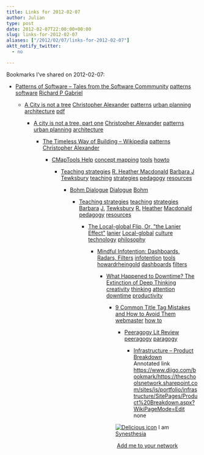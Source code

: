 ```yaml
---
title: Links for 2012-02-07
author: Julian
type: post
date: 2012-02-07T22:00:00+00:00
slug: links-for-2012-02-07 
aliases: ["/2012/02/07/links-for-2012-02-07"]
aktt_notify_twitter:
  - no

---
```

Bookmarks I&#8217;ve shared on 2012-02-07:

  * [Patterns of Software &#8211; Tales from the Software Commmunity][1] 
    [patterns][2] [software][3] [Richard P Gabriel][4] </li> 
    
      * [A City is not a tree][5] 
        [Christopher Alexander][6] [patterns][2] [urban planning][7] [architecture][8] [pdf][9] </li> 
        
          * [A city is not a tree, part one][10] 
            [Christopher Alexander][6] [patterns][2] [urban planning][7] [architecture][8] </li> 
            
              * [The Timeless Way of Building &#8211; Wikipedia][11] 
                [patterns][2] [Christopher Alexander][6] </li> 
                
                  * [CMapTools Help][12] 
                    [concept mapping][13] [tools][14] [howto][15] </li> 
                    
                      * [Teaching strategies][16] 
                        [R. Heather Macdonald][17] [Barbara J Tewksbury][18] [teaching][19] [strategies][20] [pedagogy][21] [resources][22] </li> 
                        
                          * [Bohm Dialogue][23] 
                            [Dialogue][24] [Bohm][25] </li> 
                            
                              * [Teaching strategies][16] 
                                [teaching][19] [strategies][20] [Barbara][26] [J.][27] [Tewksbury][28] [R.][29] [Heather][30] [Macdonald][31] [pedagogy][21] [resources][22] </li> 
                                
                                  * [The Local-global Flip, Or, "the Lanier Effect"][32] 
                                    [lanier][33] [Local-global][34] [culture][35] [technology][36] [philosophy][37] </li> 
                                    
                                      * [Mindful Infotention: Dashboards, Radars, Filters][38] 
                                        [infotention][39] [tools][14] [howardrheingold][40] [dashboards][41] [filters][42] </li> 
                                        
                                          * [What Happened to Downtime? The Extinction of Deep Thinking][43] 
                                            [creativity][44] [thinking][45] [attention][46] [downtime][47] [productivity][48] </li> 
                                            
                                              * [9 Common Title Tag Mistakes and How to Avoid Them][49] 
                                                [webmaster][50] [how to][51] </li> 
                                                
                                                  * [Peeragogy Lit Review][52] 
                                                    [peeragogy][53] [paragogy][54] </li> 
                                                    
                                                      * [Infrastructure &#8211; Product Breakdown][55]  
                                                        Annotated link https://www.diigo.com/bookmark/https://theschoolsnetwork.sharepoint.com/sites/is/portfolio/infrastructure/SitePages/Product%20Breakdown.aspx?WikiPageMode=Edit  
                                                        none</ul> 
                                                    
                                                    <p class="deliciouslink">
                                                      <a href="https://del.icio.us/synesthesia" title="See all my bookmarks on del.icio.us"><img src="https://www.synesthesia.co.uk/images/deliciousicon.jpg" alt="Delicious icon" /></a>&nbsp;I am <a href="https://del.icio.us/synesthesia" title="See all my bookmarks on del.icio.us">Synesthesia</a>
                                                    </p>
                                                    
                                                    <p class="deliciouslink">
                                                      <a href="https://del.icio.us/network?add=synesthesia" title="Add me to your del.icio.us network"><img src="https://www.synesthesia.co.uk/images/add.gif" alt="" /></a>&nbsp;<a href="https://del.icio.us/network?add=synesthesia" title="Add me to your del.icio.us network">Add me to your network</a>
                                                    </p>

 [1]: https://dreamsongs.net/Files/PatternsOfSoftware.pdf
 [2]: https://www.delicious.com/synesthesia/patterns
 [3]: https://www.delicious.com/synesthesia/software
 [4]: https://www.delicious.com/synesthesia/Richard+P+Gabriel
 [5]: https://www.chrisgagern.de/Media/A_City_is_not_a_tree.pdf
 [6]: https://www.delicious.com/synesthesia/Christopher+Alexander
 [7]: https://www.delicious.com/synesthesia/urban+planning
 [8]: https://www.delicious.com/synesthesia/architecture
 [9]: https://www.delicious.com/synesthesia/pdf
 [10]: https://www.rudi.net/pages/8755
 [11]: https://en.wikipedia.org/wiki/The_Timeless_Way_of_Building
 [12]: https://cmap.ihmc.us/Support/Help
 [13]: https://www.delicious.com/synesthesia/concept+mapping
 [14]: https://www.delicious.com/synesthesia/tools
 [15]: https://www.delicious.com/synesthesia/howto
 [16]: https://serc.carleton.edu/NAGTWorkshops/coursedesign/tutorial/strategies.html
 [17]: https://www.delicious.com/synesthesia/R.+Heather+Macdonald
 [18]: https://www.delicious.com/synesthesia/Barbara+J+Tewksbury
 [19]: https://www.delicious.com/synesthesia/teaching
 [20]: https://www.delicious.com/synesthesia/strategies
 [21]: https://www.delicious.com/synesthesia/pedagogy
 [22]: https://www.delicious.com/synesthesia/resources
 [23]: https://en.wikipedia.org/wiki/Bohm_Dialogue
 [24]: https://www.delicious.com/synesthesia/Dialogue
 [25]: https://www.delicious.com/synesthesia/Bohm
 [26]: https://www.delicious.com/synesthesia/Barbara
 [27]: https://www.delicious.com/synesthesia/J.
 [28]: https://www.delicious.com/synesthesia/Tewksbury
 [29]: https://www.delicious.com/synesthesia/R.
 [30]: https://www.delicious.com/synesthesia/Heather
 [31]: https://www.delicious.com/synesthesia/Macdonald
 [32]: https://edge.org/conversation/the-local-global-flip
 [33]: https://www.delicious.com/synesthesia/lanier
 [34]: https://www.delicious.com/synesthesia/Local-global
 [35]: https://www.delicious.com/synesthesia/culture
 [36]: https://www.delicious.com/synesthesia/technology
 [37]: https://www.delicious.com/synesthesia/philosophy
 [38]: https://blog.sfgate.com/rheingold/2009/09/01/mindful-infotention-dashboards-radars-filters
 [39]: https://www.delicious.com/synesthesia/infotention
 [40]: https://www.delicious.com/synesthesia/howardrheingold
 [41]: https://www.delicious.com/synesthesia/dashboards
 [42]: https://www.delicious.com/synesthesia/filters
 [43]: https://the99percent.com/articles/6947/what-happened-to-downtime-the-extinction-of-deep-thinking-sacred-space
 [44]: https://www.delicious.com/synesthesia/creativity
 [45]: https://www.delicious.com/synesthesia/thinking
 [46]: https://www.delicious.com/synesthesia/attention
 [47]: https://www.delicious.com/synesthesia/downtime
 [48]: https://www.delicious.com/synesthesia/productivity
 [49]: https://www.sitepronews.com/2012/02/05/9-common-title-tag-mistakes-and-how-to-avoid-them
 [50]: https://www.delicious.com/synesthesia/webmaster
 [51]: https://www.delicious.com/synesthesia/how+to
 [52]: https://docs.google.com/document/d/14GtDeiMkA61B7vPDSPGLfIzGumOyDhGIlLNcQCv0gec/edit?hl=en_US
 [53]: https://www.delicious.com/synesthesia/peeragogy
 [54]: https://www.delicious.com/synesthesia/paragogy
 [55]: https://theschoolsnetwork.sharepoint.com/sites/is/portfolio/infrastructure/SitePages/Product%20Breakdown.aspx?WikiPageMode=Edit